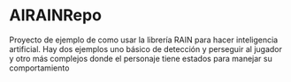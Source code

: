 # AIRAINRepo
Proyecto de  ejemplo de como usar la librería RAIN para hacer inteligencia artificial. Hay dos ejemplos uno básico de detección y perseguir al jugador y otro más complejos donde el personaje tiene estados para manejar su comportamiento
